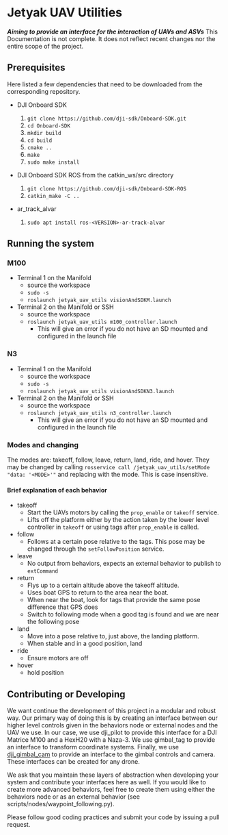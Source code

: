 # Jetyak UAV Utilities

***Aiming to provide an interface for the interaction of UAVs and ASVs***
This Documentation is not complete. It does not reflect recent changes nor the entire scope of the project.

## Prerequisites
Here listed a few dependencies that need to be downloaded from the corresponding
repository.

* DJI Onboard SDK
	1. `git clone https://github.com/dji-sdk/Onboard-SDK.git`
	2. `cd Onboard-SDK`
	3. `mkdir build`
	4. `cd build`
	5. `cmake ..`
	6. `make`
	7. `sudo make install`


* DJI Onboard SDK ROS from the catkin_ws/src directory
	1. `git clone https://github.com/dji-sdk/Onboard-SDK-ROS`
	2. `catkin_make -C ..`

* ar\_track\_alvar
	1. `sudo apt install ros-<VERSION>-ar-track-alvar`


## Running the system

### M100
* Terminal 1 on the Manifold
	* source the workspace
	* ```sudo -s```
	* ```roslaunch jetyak_uav_utils visionAndSDKM.launch```
* Terminal 2 on the Manifold or SSH
	* source the workspace
	* ```roslaunch jetyak_uav_utils m100_controller.launch```
		* This will give an error if you do not have an SD mounted and configured in the launch file


### N3
* Terminal 1 on the Manifold
	* source the workspace
	* ```sudo -s```
	* ```roslaunch jetyak_uav_utils visionAndSDKN3.launch```
* Terminal 2 on the Manifold or SSH
	* source the workspace
	* ```roslaunch jetyak_uav_utils n3_controller.launch```
		* This will give an error if you do not have an SD mounted and configured in the launch file

### Modes and changing

The modes are: takeoff, follow, leave, return, land, ride, and hover. They may be changed by calling ```rosservice call /jetyak_uav_utils/setMode "data: '<MODE>'"``` and replacing <MODE> with the mode. This is case insensitive.

#### Brief explanation of each behavior
* takeoff
	* Start the UAVs motors by calling the `prop_enable` or `takeoff` service.
	* Lifts off the platform either by the action taken by the lower level controller in `takeoff` or using tags after `prop_enable` is called.
* follow
	* Follows at a certain pose relative to the tags. This pose may be changed through the `setFollowPosition` service.
* leave
  * No output from behaviors, expects an external behavior to publish to `extCommand`
* return
  * Flys up to a certain altitude above the takeoff altitude.
  * Uses boat GPS to return to the area near the boat.
  * When near the boat, look for tags that provide the same pose difference that GPS does
  * Switch to following mode when a good tag is found and we are near the following pose
* land
  * Move into a pose relative to, just above, the landing platform.
  * When stable and in a good position, land
* ride
  * Ensure motors are off
* hover
  * hold position

## Contributing or Developing
We want continue the development of this project in a modular and robust way. Our primary way of doing this is by creating an interface between our higher level controls given in the behaviors node or external nodes and the UAV we use. In our case, we use dji_pilot to provide this interface for a DJI Matrice M100 and a HexH20 with a Naza-3. We use gimbal_tag to provide an interface to transform coordinate systems. Finally, we use [dji_gimbal_cam](https://github.com/usrl-uofsc/dji_gimbal_cam) to provide an interface to the gimbal controls and camera. These interfaces can be created for any drone.

We ask that you maintain these layers of abstraction when developing your system and contribute your interfaces here as well. If you would like to create more advanced behaviors, feel free to create them using either the behaviors node or as an external behavior (see scripts/nodes/waypoint_following.py).

Please follow good coding practices and submit your code by issuing a pull request.
